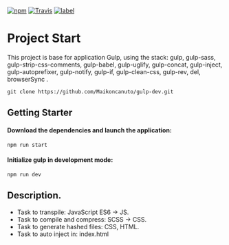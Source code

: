 [![npm](https://img.shields.io/npm/l/express.svg?style=flat-square)]()
[![Travis](https://img.shields.io/travis/rust-lang/rust.svg?style=flat-square)]()
[![label](https://img.shields.io/github/issues-raw/badges/shields/website.svg?style=flat-square)]()

# Project Start
This project is base for application Gulp, using the stack: gulp, gulp-sass, gulp-strip-css-comments, gulp-babel, gulp-uglify, gulp-concat, gulp-inject, gulp-autoprefixer, gulp-notify, gulp-if, gulp-clean-css, gulp-rev, del, browserSync .

````git
git clone https://github.com/Maikoncanuto/gulp-dev.git
````

## Getting Starter

#### Download the dependencies and launch the application:
````node
npm run start
````

#### Initialize gulp in development mode:
````node
npm run dev
````

## Description. 
- Task to transpile: JavaScript ES6 -> JS.
- Task to compile and compress: SCSS -> CSS.
- Task to generate hashed files: CSS, HTML.
- Task to auto inject in: index.html

